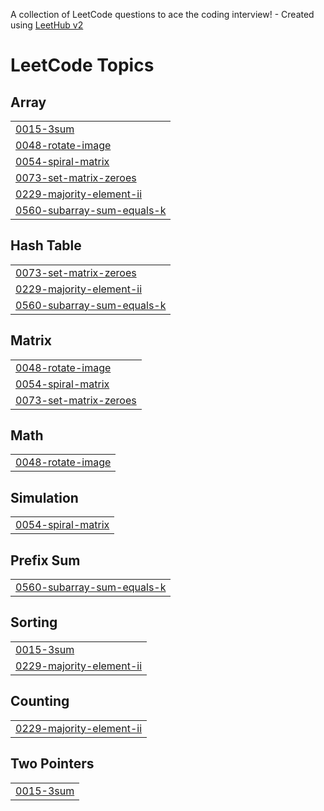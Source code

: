 A collection of LeetCode questions to ace the coding interview! - Created using [LeetHub v2](https://github.com/arunbhardwaj/LeetHub-2.0)
<!---LeetCode Topics Start-->
# LeetCode Topics
## Array
|  |
| ------- |
| [0015-3sum](https://github.com/swarnenduduttas/LeetCode/tree/master/0015-3sum) |
| [0048-rotate-image](https://github.com/swarnenduduttas/LeetCode/tree/master/0048-rotate-image) |
| [0054-spiral-matrix](https://github.com/swarnenduduttas/LeetCode/tree/master/0054-spiral-matrix) |
| [0073-set-matrix-zeroes](https://github.com/swarnenduduttas/LeetCode/tree/master/0073-set-matrix-zeroes) |
| [0229-majority-element-ii](https://github.com/swarnenduduttas/LeetCode/tree/master/0229-majority-element-ii) |
| [0560-subarray-sum-equals-k](https://github.com/swarnenduduttas/LeetCode/tree/master/0560-subarray-sum-equals-k) |
## Hash Table
|  |
| ------- |
| [0073-set-matrix-zeroes](https://github.com/swarnenduduttas/LeetCode/tree/master/0073-set-matrix-zeroes) |
| [0229-majority-element-ii](https://github.com/swarnenduduttas/LeetCode/tree/master/0229-majority-element-ii) |
| [0560-subarray-sum-equals-k](https://github.com/swarnenduduttas/LeetCode/tree/master/0560-subarray-sum-equals-k) |
## Matrix
|  |
| ------- |
| [0048-rotate-image](https://github.com/swarnenduduttas/LeetCode/tree/master/0048-rotate-image) |
| [0054-spiral-matrix](https://github.com/swarnenduduttas/LeetCode/tree/master/0054-spiral-matrix) |
| [0073-set-matrix-zeroes](https://github.com/swarnenduduttas/LeetCode/tree/master/0073-set-matrix-zeroes) |
## Math
|  |
| ------- |
| [0048-rotate-image](https://github.com/swarnenduduttas/LeetCode/tree/master/0048-rotate-image) |
## Simulation
|  |
| ------- |
| [0054-spiral-matrix](https://github.com/swarnenduduttas/LeetCode/tree/master/0054-spiral-matrix) |
## Prefix Sum
|  |
| ------- |
| [0560-subarray-sum-equals-k](https://github.com/swarnenduduttas/LeetCode/tree/master/0560-subarray-sum-equals-k) |
## Sorting
|  |
| ------- |
| [0015-3sum](https://github.com/swarnenduduttas/LeetCode/tree/master/0015-3sum) |
| [0229-majority-element-ii](https://github.com/swarnenduduttas/LeetCode/tree/master/0229-majority-element-ii) |
## Counting
|  |
| ------- |
| [0229-majority-element-ii](https://github.com/swarnenduduttas/LeetCode/tree/master/0229-majority-element-ii) |
## Two Pointers
|  |
| ------- |
| [0015-3sum](https://github.com/swarnenduduttas/LeetCode/tree/master/0015-3sum) |
<!---LeetCode Topics End-->